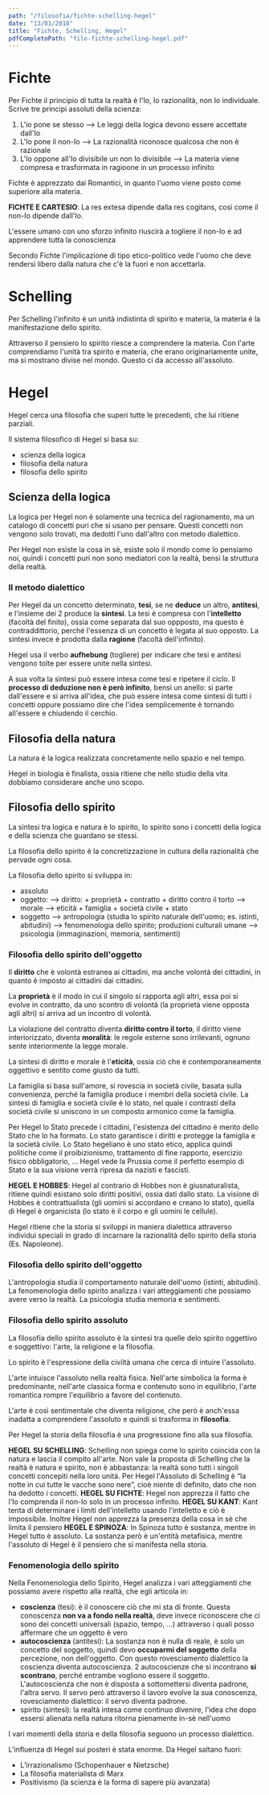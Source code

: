 ```yaml
---
path: "/filosofia/fichte-schelling-hegel"
date: "13/01/2018"
title: "Fichte, Schelling, Hegel"
pdfCompletoPath: "filo-fichte-schelling-hegel.pdf"
---
```


# Fichte

Per Fichte il principio di tutta la realtà è l'Io, Io razionalità, non Io individuale.
Scrive tre principi assoluti della scienza:

1. L'io pone se stesso --> Le leggi della logica devono essere accettate dall'Io
2. L'Io pone il non-Io --> La razionalità riconosce qualcosa che non è razionale
3. L'Io oppone all'Io divisibile un non Io divisibile --> La materia viene compresa e trasformata in ragioone in un processo infinito

Fichte è apprezzato dai Romantici, in quanto l'uomo viene posto come superiore alla materia.

**FICHTE E CARTESIO**: La res extesa dipende dalla res cogitans, così come il non-Io dipende dall'Io.

L'essere umano con uno sforzo infinito riuscirà a togliere il non-Io e ad apprendere tutta la conoscienza

Secondo Fichte l'implicazione di tipo etico-politico vede l'uomo che deve rendersi libero dalla natura che c'è la fuori e non accettarla.

# Schelling

Per Schelling l'infinito è un unità indistinta di spirito e materia, la materia è la manifestazione dello spirito.

Attraverso il pensiero lo spirito riesce a comprendere la materia.
Con l'arte comprendiamo l'unità tra spirito e materia, che erano originariamente unite, ma si mostrano divise nel mondo. Questo ci da accesso all'assoluto.

# Hegel

Hegel cerca una filosofia che superi tutte le precedenti, che lui ritiene parziali.

Il sistema filosofico di Hegel si basa su:

* scienza della logica
* filosofia della natura
* filosofia dello spirito

## Scienza della logica

La logica per Hegel non è solamente una tecnica del ragionamento, ma un catalogo di concetti puri che si usano per pensare.
Questi concetti non vengono solo trovati, ma dedotti l'uno dall'altro con metodo dialettico.

Per Hegel non esiste la cosa in sè, esiste solo il mondo come lo pensiamo noi, quindi i concetti puri non sono mediatori con la realtà, bensì la struttura della realtà.

### Il metodo dialettico

Per Hegel da un concetto determinato, **tesi**, se ne **deduce** un altro, **antitesi**, e l'insieme dei 2 produce la **sintesi**.
La tesi è compresa con l'**intelletto** (facoltà del finito), ossia come separata dal suo oppposto, ma questo è contraddittorio, perché l'essenza di un concetto è legata al suo opposto. La sintesi invece è prodotta dalla **ragione** (facoltà dell'infinito).

Hegel usa il verbo **aufhebung** (togliere) per indicare che tesi e antitesi vengono tolte per essere unite nella sintesi.

A sua volta la sintesi può essere intesa come tesi e ripetere il ciclo.
Il **processo di deduzione non è però infinito**, bensì un anello: si parte dall'essere e si arriva all'idea, che può essere intesa come sintesi di tutti i concetti oppure possiamo dire che l'idea semplicemente è tornando all'essere e chiudendo il cerchio.

## Filosofia della natura

La natura è la logica realizzata concretamente nello spazio e nel tempo.

Hegel in biologia è finalista, ossia ritiene che nello studio della vita dobbiamo considerare anche uno scopo.

## Filosofia dello spirito

La sintesi tra logica e natura è lo spirito, lo spirito sono i concetti della logica e della scienza che guardano se stessi.

La filosofia dello spirito è la concretizzazione in cultura della razionalità che pervade ogni cosa.

La filosofia dello spirito si sviluppa in:

* assoluto
* oggetto:
  --> diritto: + proprietà + contratto + diritto contro il torto
  --> morale
  --> eticità + famiglia + società civile + stato
* soggetto
  --> antropologia (studia lo spirito naturale dell'uomo; es. istinti, abitudini)
  --> fenomenologia dello spirito; produzioni culturali umane
  --> psicologia (immaginazioni, memoria, sentimenti)

### Filosofia dello spirito dell'oggetto

Il **diritto** che è volontà estranea ai cittadini, ma anche volontà dei cittadini, in quanto è imposto ai cittadini dai cittadini.

La **proprietà** è il modo in cui il singolo si rapporta agli altri, essa poi si evolve in contratto, da uno scontro di volontà (la proprietà viene opposta agli altri) si arriva ad un incontro di volontà.

La violazione del contratto diventa **diritto contro il torto**, il diritto viene interiorizzato, diventa **moralità**: le regole esterne sono irrilevanti, ognuno sente interiormente la legge morale.

La sintesi di diritto e morale è l'**eticità**, ossia ciò che è contemporaneamente oggettivo e sentito come giusto da tutti.

La famiglia si basa sull'amore, si rovescia in società civile, basata sulla convenienza, perché la famiglia produce i membri della società civile.
La sintesi di famiglia e società civile è lo stato, nel quale i contrasti della società civile si uniscono in un composto armonico come la famiglia.

Per Hegel lo Stato precede i cittadini, l'esistenza del cittadino è merito dello Stato che lo ha formato. Lo stato garantisce i diritti e protegge la famiglia e la società civile.
Lo Stato hegeliano è uno stato etico, applica quindi politiche come il proibizionismo, trattamento di fine rapporto, esercizio fisico obbligatorio, ...
Hegel vede la Prussia come il perfetto esempio di Stato e la sua visione verrà ripresa da nazisti e fascisti.

**HEGEL E HOBBES**: Hegel al contrario di Hobbes non è giusnaturalista, ritiene quindi esistano solo diritti positivi, ossia dati dallo stato. La visione di Hobbes è contrattualista (gli uomini si accordano e creano lo stato), quella di Hegel è organicista (lo stato è il corpo e gli uomini le cellule).

Hegel ritiene che la storia si sviluppi in maniera dialettica attraverso individui speciali in grado di incarnare la razionalità dello spirito della storia (Es. Napoleone).

### Filosofia dello spirito dell'oggetto

L'antropologia studia il comportamento naturale dell'uomo (istinti, abitudini).
La fenomenologia dello spirito analizza i vari atteggiamenti che possiamo avere verso la realtà.
La psicologia studia memoria e sentimenti.

### Filosofia dello spirito assoluto

La filosofia dello spirito assoluto è la sintesi tra quelle delo spirito oggettivo e soggettivo: l'arte, la religione e la filosofia.

Lo spirito è l'espressione della civiltà umana che cerca di intuire l'assoluto.

L'arte intuisce l'assoluto nella realtà fisica. Nell'arte simbolica la forma è predominante, nell'arte classica forma e contenuto sono in equilibrio, l'arte romantica rompre l'equilibrio a favore del contenuto.

L'arte è così sentimentale che diventa religione, che però è anch'essa inadatta a comprendere l'assoluto e quindi si trasforma in **filosofia**.

Per Hegel la storia della filosofia è una progressione fino alla sua filosofia.

**HEGEL SU SCHELLING**: Schelling non spiega come lo spirito coincida con la natura e lascia il compito all'arte. Non vale la proposta di Schelling che la realtà è natura e spirito, non è abbastanza: la realtà sono tutti i singoli concetti concepiti nella loro unità. Per Hegel l'Assoluto di Schelling è “la notte in cui tutte le vacche sono nere”, cioè niente di definito, dato che non ha dedotto i concetti.
**HEGEL SU FICHTE**: Hegel non apprezza il fatto che l'Io comprenda il non-Io solo in un processo infinito.
**HEGEL SU KANT**: Kant tenta di determinare i limiti dell'intelletto usando l'intelletto e ciò è impossibile. Inoltre Hegel non apprezza la presenza della cosa in sè che limita il pensiero
**HEGEL E SPINOZA**: In Spinoza tutto è sostanza, mentre in Hegel tutto è assoluto. La sostanza però è un'entità metafisica, mentre l'assoluto di Hegel è il pensiero che si manifesta nella storia.

### Fenomenologia dello spirito

Nella Fenomenologia dello Spirito, Hegel analizza i vari atteggiamenti che possiamo avere rispetto alla realtà, che egli articola in:

* **coscienza** (tesi): è il conoscere ciò che mi sta di fronte. Questa conoscenza **non va a fondo nella realtà**, deve invece riconoscere che ci sono dei concetti universali (spazio, tempo, ...) attraverso i quali posso affermare che un oggetto è vero
* **autocoscienza** (antitesi): La sostanza non è nulla di reale, è solo un concetto del soggetto, quindi devo **occuparmi del soggetto** della percezione, non dell'oggetto. Con questo rovesciamento dialettico la coscienza diventa autocoscienza.
  2 autocoscienze che si incontrano **si scontrano**, perché entrambe vogliono essere il soggetto. L'autocoscienza che non è disposta a sottomettersi diventa padrone, l'altra servo. Il servo però attraverso il lavoro evolve la sua conoscenza, rovesciamento dialettico: il servo diventa padrone.
* spirito (sintesi): la realtà intesa come continuo divenire, l'idea che dopo essersi alienata nella natura ritorna pienamente in-sè nell'uomo

I vari momenti della storia e della filosofia seguono un processo dialettico.

L’influenza di Hegel sui posteri è stata enorme.
Da Hegel saltano fuori:

* L’irrazionalismo (Schopenhauer e Nietzsche)
* La filosofia materialista di Marx
* Positivismo (la scienza è la forma di sapere più avanzata)
